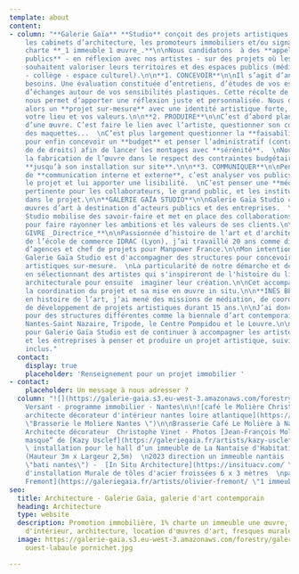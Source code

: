 ```yaml
---
template: about
content:
- column: "**Galerie Gaïa** **Studio** conçoit des projets artistiques en accompagnant
    les cabinets d’architecture, les promoteurs immobiliers et/ou signataires de la
    charte **_1 immeuble 1 œuvre_.**\n\nNous candidatons  à des **appels d'offres
    publics** - en réflexion avec nos artistes - sur des projets où les collectivités
    souhaitent valoriser leurs territoires et des espaces publics (médiathèque - lycée
    - collège - espace culturel).\n\n**1. CONCEVOIR**\n\nIl s’agit d’analyser vos
    besoins. Une évaluation constituée d’entretiens, d’études de vos espaces et
    d’échanges autour de vos sensibilités plastiques. Cette récolte de matière
    nous permet d’apporter une réflexion juste et personnalisée. Nous développons
    alors un **projet sur-mesure** avec une identité artistique forte, qui sublime
    votre lieu et vos valeurs.\n\n**2. PRODUIRE**\n\nC’est d’abord planifier la fabrication
    d’une œuvre. C’est faire le lien avec l’artiste, questionner son concept, demander
    des maquettes...  \nC’est plus largement questionner la **faisabilité d’un projet**
    pour enfin concevoir un **budget** et penser l’administratif (contrats, cession
    de de droits) afin de lancer les montages avec **sérénité**.  \nNous suivons
    la fabrication de l’œuvre dans le respect des contraintes budgétaires et calendaires,
    **jusqu’à son installation sur site**.\n\n**3. COMMUNIQUER**\n\nPenser une stratégie
    de **communication interne et externe**, c’est analyser vos publics, valoriser
    le projet et lui apporter une lisibilité.  \nC’est penser une **médiation**
    pertinente pour les collaborateurs, le grand public, et les institutionnels impliqués
    dans le projet.\n\n**GALERIE GAÏA STUDIO**\n\nGalerie Gaïa Studio conçoit des
    œuvres d’art à destination d’acteurs publics et des entreprises.  \nGalerie Gaïa
    Studio mobilise des savoir-faire et met en place des collaborations pertinentes
    pour faire rayonner les ambitions et les valeurs de ses clients.\n\n**ÉLISABETH
    GIVRE _Directrice_**\n\nPassionnée d’histoire de l’art et d'architecture, diplômée
    de l’école de commerce IDRAC (Lyon), j’ai travaillé 20 ans comme directrice
    d’agences et chef de projets pour Manpower France.\n\nMon intention en créant
    Galerie Gaïa Studio est d'accompagner des structures pour concevoir des réalisations
    artistiques sur-mesure.  \nLa particularité de notre démarche et de faire sens
    en sélectionnant des artistes qui s'inspireront de l'histoire du lieu et de l'intention
    architecturale pour ensuite  imaginer leur création.\n\nCet accompagnement intègre
    la coordination du projet et sa mise en œuvre in situ.\n\n**INÈS BEN BRAHIM _Adjointe_**\n\nDiplômée
    en histoire de l’art, j’ai mené des missions de médiation, de coordination et
    de développement de projets artistiques durant 15 ans.\n\nJ’ai donc travaillé
    pour des structures différentes comme la biennale d’art contemporain Estuaire
    Nantes-Saint Nazaire, Tripode, le Centre Pompidou et le Louvre.\n\nMa mission
    pour Galerie Gaïa Studio est de continuer à accompagner les artistes, les institutions
    et les entreprises à penser et produire un projet artistique, suivi de chantier
    inclus."
  contact:
    display: true
    placeholder: 'Renseignement pour un projet immobilier '
- contact:
    placeholder: Un message à nous adresser ?
  column: "![](https://galerie-gaia.s3.eu-west-3.amazonaws.com/forestry/galerie-gaia-fresque-HD_0.jpg)Fresque
    Versant - programme immobilier - Nantes\n\n![café le Molière Christophe Vinet
    architecte décorateur d'intérieur nantes loire atlantique](https://galerie-gaia.s3.eu-west-3.amazonaws.com/forestry/galeriegaia@brasserielemoliere@jeanfrancoismoliere.jpg
    \"Brasserie le Moliere Nantes \")\n\nBrasserie Café Le Molière à Nantes - Réalisation
    Architecte décorateur  Christophe Vinet - Photos [Jean-François Molliere]()\n\n![](https://galerie-gaia.s3.eu-west-3.amazonaws.com/forestry/masque.jpg)\n\n“Le
    masque” de [Kazy Usclef](https://galeriegaia.fr/artists/kazy-usclef/ \"1% artistique\")
    \ installation pour le hall d’un immeuble de La Nantaise d'Habitation en 2023
    (Hauteur 3m x Largeur 2,5m)  \n2023 direction un immeuble nantais  \n[Groupe Bati-Nantes](https://www.batinantes.fr/
    \"bati nantes\") -  [In Situ Architecture](https://insituacv.com/ \"in situ acv\")\n\n![](https://galerie-gaia.s3.eu-west-3.amazonaws.com/forestry/mural-11-compressions-500x200-15000-1.jpg)\n\nProjet
    d'installation Murale de tôles d'acier froissées 6 x 3 mètres  \npar [Olivier
    Fremont](https://galeriegaia.fr/artists/olivier-fremont/ \"1 immeuble 1 oeuvre\")"
seo:
  title: Architecture - Galerie Gaïa, galerie d'art contemporain
  heading: Architecture
  type: website
  description: Promotion immobilière, 1% charte un immeuble une œuvre, décoration
    d'intérieur, architecture, location d'œuvres d'art, fresques murales, street art...
  image: https://galerie-gaia.s3.eu-west-3.amazonaws.com/forestry/galeriegaia-magazinecoté
    ouest-labaule pornichet.jpg

---
```

